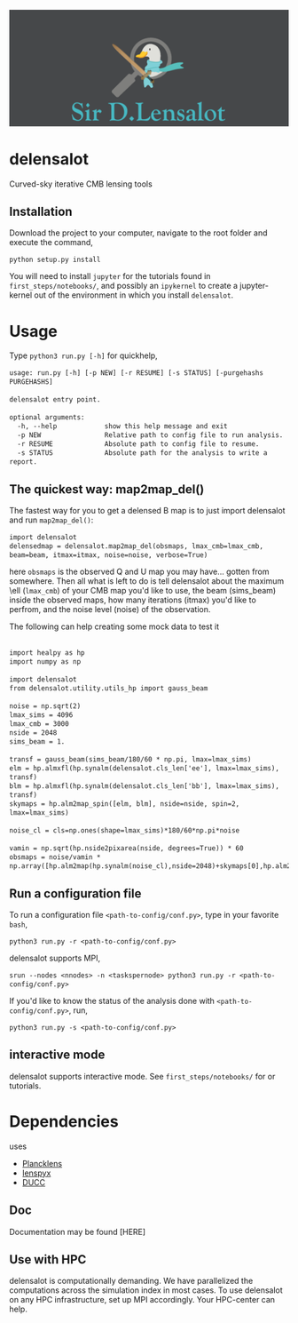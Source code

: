 ![delensalot logo](res/dlensalot2.PNG)
# delensalot
Curved-sky iterative CMB lensing tools

## Installation
Download the project to your computer, navigate to the root folder and execute the command,

``` 
python setup.py install
```

You will need to install `jupyter` for the tutorials found in `first_steps/notebooks/`, and possibly an `ipykernel` to create a jupyter-kernel out of the environment in which you install `delensalot`.
<!-- TODO: Add explicit instructions -->


# Usage

Type `python3 run.py [-h]` for quickhelp,
```
usage: run.py [-h] [-p NEW] [-r RESUME] [-s STATUS] [-purgehashs PURGEHASHS]

delensalot entry point.

optional arguments:
  -h, --help            show this help message and exit
  -p NEW                Relative path to config file to run analysis.
  -r RESUME             Absolute path to config file to resume.
  -s STATUS             Absolute path for the analysis to write a report.

```

## The quickest way: map2map_del()


The fastest way for you to get a delensed B map is to just import delensalot and run `map2map_del()`:
```
import delensalot
delensedmap = delensalot.map2map_del(obsmaps, lmax_cmb=lmax_cmb, beam=beam, itmax=itmax, noise=noise, verbose=True)
```

here `obsmaps` is the observed Q and U map you may have... gotten from somewhere. Then all what is left to do is tell delensalot about the maximum \ell (`lmax_cmb`) of your CMB map you'd like to use, the beam (sims_beam) inside the observed maps, how many iterations (itmax) you'd like to perfrom, and the noise level (noise) of the observation.


The following can help creating some mock data to test it
```

import healpy as hp
import numpy as np

import delensalot
from delensalot.utility.utils_hp import gauss_beam

noise = np.sqrt(2)
lmax_sims = 4096
lmax_cmb = 3000
nside = 2048
sims_beam = 1.

transf = gauss_beam(sims_beam/180/60 * np.pi, lmax=lmax_sims)
elm = hp.almxfl(hp.synalm(delensalot.cls_len['ee'], lmax=lmax_sims), transf)
blm = hp.almxfl(hp.synalm(delensalot.cls_len['bb'], lmax=lmax_sims), transf)
skymaps = hp.alm2map_spin([elm, blm], nside=nside, spin=2, lmax=lmax_sims)

noise_cl = cls=np.ones(shape=lmax_sims)*180/60*np.pi*noise

vamin = np.sqrt(hp.nside2pixarea(nside, degrees=True)) * 60
obsmaps = noise/vamin * np.array([hp.alm2map(hp.synalm(noise_cl),nside=2048)+skymaps[0],hp.alm2map(hp.synalm(noise_cl),nside=2048)+skymaps[1]])
```


## Run a configuration file

To run a configuration file `<path-to-config/conf.py>`, type in your favorite `bash`,
```
python3 run.py -r <path-to-config/conf.py>
```

delensalot supports MPI,

```
srun --nodes <nnodes> -n <taskspernode> python3 run.py -r <path-to-config/conf.py>
```

If you'd like to know the status of the analysis done with `<path-to-config/conf.py>`, run,
```
python3 run.py -s <path-to-config/conf.py>
```

## interactive mode

delensalot supports interactive mode. See `first_steps/notebooks/` for or tutorials.



# Dependencies

 uses
  * [Plancklens](https://github.com/carronj/plancklens)
  * [lenspyx](https://github.com/carronj/lenspyx)
  * [DUCC](https://github.com/mreineck/ducc)

## Doc
Documentation may be found [HERE]


## Use with HPC
delensalot is computationally demanding.
We have parallelized the computations across the simulation index in most cases.
To use delensalot on any HPC infrastructure, set up MPI accordingly. Your HPC-center can help.
